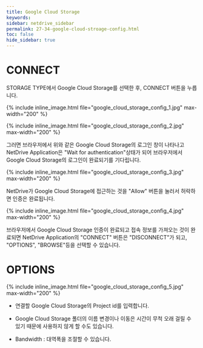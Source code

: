 ```yaml
---
title: Google Cloud Storage
keywords:
sidebar: netdrive_sidebar
permalink: 27-34-google-cloud-stroage-config.html
toc: false
hide_sidebar: true
---
```


# CONNECT

STORAGE TYPE에서 Google Cloud Storage를 선택한 후, CONNECT 버튼을 누릅니다.

{% include inline_image.html file="google_cloud_storage_config_1.jpg" max-width="200" %}

{% include inline_image.html file="google_cloud_storage_config_2.jpg" max-width="200" %}

그러면 브라우저에서 위와 같은 Google Cloud Storage의 로그인 창이 나타나고 NetDrive Application은 "Wait for authentication"상태가 되어 브라우저에서 Google Cloud Storage의 로그인이 완료되기를 기다립니다.

{% include inline_image.html file="google_cloud_storage_config_3.jpg" max-width="200" %}

NetDrive가 Google Cloud Storage에 접근하는 것을 "Allow" 버튼을 눌러서 허락하면 인증은 완료됩니다.

{% include inline_image.html file="google_cloud_storage_config_4.jpg" max-width="200" %}

브라우저에서 Google Cloud Storage 인증이 완료되고 접속 정보를 가져오는 것이 완료되면 NetDrive Application의 "CONNECT" 버튼은 "DISCONNECT"가 되고, "OPTIONS", "BROWSE"등을 선택할 수 있습니다.

# OPTIONS

{% include inline_image.html file="google_cloud_storage_config_5.jpg" max-width="200" %}

- 연결할 Google Cloud Storage의 Project id를 입력합니다.

- Google Cloud Storage 폴더의 이름 변경이나 이동은 시간이 무척 오래 걸릴 수 있기 때문에 사용하지 않게 할 수도 있습니다.

- Bandwidth : 대역폭을 조절할 수 있습니다.
